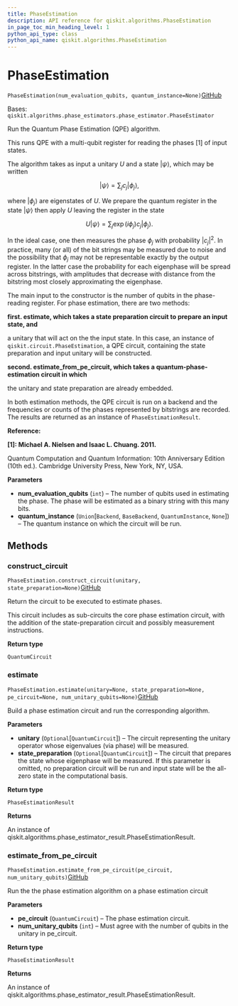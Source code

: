 ```yaml
---
title: PhaseEstimation
description: API reference for qiskit.algorithms.PhaseEstimation
in_page_toc_min_heading_level: 1
python_api_type: class
python_api_name: qiskit.algorithms.PhaseEstimation
---
```


# PhaseEstimation

<span id="qiskit.algorithms.PhaseEstimation" />

`PhaseEstimation(num_evaluation_qubits, quantum_instance=None)`[GitHub](https://github.com/qiskit/qiskit/tree/stable/0.18/qiskit/algorithms/phase_estimators/phase_estimation.py "view source code")

Bases: `qiskit.algorithms.phase_estimators.phase_estimator.PhaseEstimator`

Run the Quantum Phase Estimation (QPE) algorithm.

This runs QPE with a multi-qubit register for reading the phases \[1] of input states.

The algorithm takes as input a unitary $U$ and a state $\vert \psi\rangle$, which may be written

$$
\vert \psi\rangle = \sum_j c_j \vert \phi_j\rangle,
$$

where $\vert \phi_j\rangle$ are eigenstates of $U$. We prepare the quantum register in the state $\vert \psi\rangle$ then apply $U$ leaving the register in the state

$$
U\vert \psi\rangle = \sum_j \exp(i \phi_j) c_j \vert \phi_j\rangle.
$$

In the ideal case, one then measures the phase $\phi_j$ with probability $\vert c_j\vert ^2$. In practice, many (or all) of the bit strings may be measured due to noise and the possibility that $\phi_j$ may not be representable exactly by the output register. In the latter case the probability for each eigenphase will be spread across bitstrings, with amplitudes that decrease with distance from the bitstring most closely approximating the eigenphase.

The main input to the constructor is the number of qubits in the phase-reading register. For phase estimation, there are two methods:

**first. estimate, which takes a state preparation circuit to prepare an input state, and**

a unitary that will act on the the input state. In this case, an instance of `qiskit.circuit.PhaseEstimation`, a QPE circuit, containing the state preparation and input unitary will be constructed.

**second. estimate\_from\_pe\_circuit, which takes a quantum-phase-estimation circuit in which**

the unitary and state preparation are already embedded.

In both estimation methods, the QPE circuit is run on a backend and the frequencies or counts of the phases represented by bitstrings are recorded. The results are returned as an instance of `PhaseEstimationResult`.

**Reference:**

**\[1]: Michael A. Nielsen and Isaac L. Chuang. 2011.**

Quantum Computation and Quantum Information: 10th Anniversary Edition (10th ed.). Cambridge University Press, New York, NY, USA.

**Parameters**

*   **num\_evaluation\_qubits** (`int`) – The number of qubits used in estimating the phase. The phase will be estimated as a binary string with this many bits.
*   **quantum\_instance** (`Union`\[`Backend`, `BaseBackend`, `QuantumInstance`, `None`]) – The quantum instance on which the circuit will be run.

## Methods

### construct\_circuit

<span id="qiskit.algorithms.PhaseEstimation.construct_circuit" />

`PhaseEstimation.construct_circuit(unitary, state_preparation=None)`[GitHub](https://github.com/qiskit/qiskit/tree/stable/0.18/qiskit/algorithms/phase_estimators/phase_estimation.py "view source code")

Return the circuit to be executed to estimate phases.

This circuit includes as sub-circuits the core phase estimation circuit, with the addition of the state-preparation circuit and possibly measurement instructions.

**Return type**

`QuantumCircuit`

### estimate

<span id="qiskit.algorithms.PhaseEstimation.estimate" />

`PhaseEstimation.estimate(unitary=None, state_preparation=None, pe_circuit=None, num_unitary_qubits=None)`[GitHub](https://github.com/qiskit/qiskit/tree/stable/0.18/qiskit/algorithms/phase_estimators/phase_estimation.py "view source code")

Build a phase estimation circuit and run the corresponding algorithm.

**Parameters**

*   **unitary** (`Optional`\[`QuantumCircuit`]) – The circuit representing the unitary operator whose eigenvalues (via phase) will be measured.
*   **state\_preparation** (`Optional`\[`QuantumCircuit`]) – The circuit that prepares the state whose eigenphase will be measured. If this parameter is omitted, no preparation circuit will be run and input state will be the all-zero state in the computational basis.

**Return type**

`PhaseEstimationResult`

**Returns**

An instance of qiskit.algorithms.phase\_estimator\_result.PhaseEstimationResult.

### estimate\_from\_pe\_circuit

<span id="qiskit.algorithms.PhaseEstimation.estimate_from_pe_circuit" />

`PhaseEstimation.estimate_from_pe_circuit(pe_circuit, num_unitary_qubits)`[GitHub](https://github.com/qiskit/qiskit/tree/stable/0.18/qiskit/algorithms/phase_estimators/phase_estimation.py "view source code")

Run the the phase estimation algorithm on a phase estimation circuit

**Parameters**

*   **pe\_circuit** (`QuantumCircuit`) – The phase estimation circuit.
*   **num\_unitary\_qubits** (`int`) – Must agree with the number of qubits in the unitary in pe\_circuit.

**Return type**

`PhaseEstimationResult`

**Returns**

An instance of qiskit.algorithms.phase\_estimator\_result.PhaseEstimationResult.

